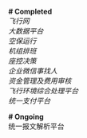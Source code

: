 <b># Completed </b> <br>
*飞行网* <br>
*大数据平台* <br>
*空保运行* <br>
*机组排班* <br>
*座控决策* <br> 
*企业微信事找人* <br>
*资金管理及费用审核* <br>
*飞行环境综合处理平台*<br>
*统一支付平台*<br>

<b># Ongoing</b><br>
统一报文解析平台
